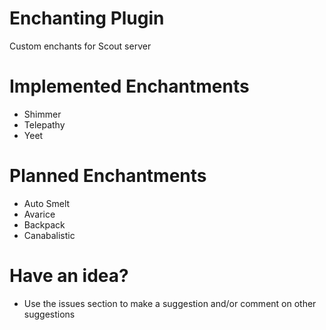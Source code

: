 # Enchanting Plugin
Custom enchants for Scout server

# Implemented Enchantments
- Shimmer
- Telepathy
- Yeet

# Planned Enchantments
- Auto Smelt 
- Avarice
- Backpack
- Canabalistic

# Have an idea?
- Use the issues section to make a suggestion and/or comment on other suggestions 
